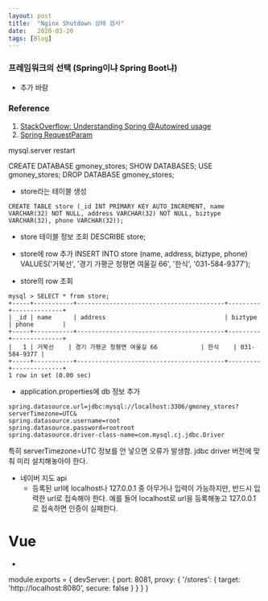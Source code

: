```yaml
---
layout: post
title:  "Nginx Shutdown 상태 검사"
date:   2020-03-20
tags: [Blog]
---
```


### 프레임워크의 선택 (Spring이냐 Spring Boot냐)

- 추가 바람

###

### Reference

1. [StackOverflow: Understanding Spring @Autowired usage][1]
2. [Spring RequestParam][2]

[1]:https://stackoverflow.com/a/19419296
[2]:https://www.baeldung.com/spring-request-param




mysql.server restart


CREATE DATABASE gmoney_stores;
SHOW DATABASES;
USE gmoney_stores;
DROP DATABASE gmoney_stores;


- store라는 테이블 생성
```mysql
CREATE TABLE store (_id INT PRIMARY KEY AUTO_INCREMENT, name VARCHAR(32) NOT NULL, address VARCHAR(32) NOT NULL, biztype VARCHAR(32), phone VARCHAR(32));
```

- store 테이블 정보 조회
DESCRIBE store;

- store에 row 추가
INSERT INTO store (name, address, biztype, phone) VALUES('거북선', '경기 가평군 청평면 여울길 66', '한식', '031-584-9377');

- store의 row 조회
```console
mysql > SELECT * from store;
+-----+-----------+-----------------------------------------+---------+--------------+
| _id | name      | address                                 | biztype | phone        |
+-----+-----------+-----------------------------------------+---------+--------------+
|   1 | 거북선    | 경기 가평군 청평면 여울길 66            | 한식    | 031-584-9377 |
+-----+-----------+-----------------------------------------+---------+--------------+
1 row in set (0.00 sec)

```


- application.properties에 db 정보 추가

```
spring.datasource.url=jdbc:mysql://localhost:3306/gmoney_stores?serverTimezone=UTC&
spring.datasource.username=root
spring.datasource.password=rootroot
spring.datasource.driver-class-name=com.mysql.cj.jdbc.Driver
```


특히 serverTimezone=UTC 정보를 안 넣으면 오류가 발생함.
jdbc driver 버전에 맞춰 미리 설치해놓아야 한다.


- 네이버 지도 api
    - 등록된 url에 localhost나 127.0.0.1 중 아무거나 입력이 가능하지만, 반드시 입력한 url로 접속해야 한다. 예를 들어 localhost로 url을 등록해놓고 127.0.0.1로 접속하면 인증이 실패한다.

# Vue

-



<template>
  <div class="home">
    <img alt="vue logo" src="../assets/logo.png">
    <div class="store-list">
      <h1>List</h1>
      <div v-for="store in stores">
        {{ store.name }}
      </div>
    </div>
  </div>
</template>

<script langs="ts">
  import axios from 'axios';

  interface Store {
    id: number;
    name: string;
    giphyURL: string;
  }

  @Component({
    components: {
      HelloWorld,
    },
  })
  export default class Home extends Vue {
    private stores: Store[] = [];
    private async created() {
      const response = await axios.get('/stores');
      this.stores = await response.data;
    }
  }
</script>






module.exports = {
  devServer: {
    port: 8081,
    proxy: {
      '/stores': {
        target: 'http://localhost:8080',
        secure: false
      }
    }
  }
}
